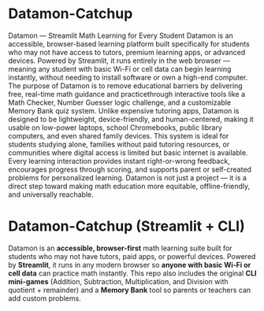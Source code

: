 # Datamon-Catchup
Datamon — Streamlit Math Learning for Every Student
Datamon is an accessible, browser-based learning platform built specifically for students who may not have access to tutors, premium learning apps, or advanced devices. Powered by Streamlit, it runs entirely in the web browser — meaning any student with basic Wi-Fi or cell data can begin learning instantly, without needing to install software or own a high-end computer.
The purpose of Datamon is to remove educational barriers by delivering free, real-time math guidance and practicethrough interactive tools like a Math Checker, Number Guesser logic challenge, and a customizable Memory Bank quiz system. Unlike expensive tutoring apps, Datamon is designed to be lightweight, device-friendly, and human-centered, making it usable on low-power laptops, school Chromebooks, public library computers, and even shared family devices.
This system is ideal for students studying alone, families without paid tutoring resources, or communities where digital access is limited but basic internet is available. Every learning interaction provides instant right-or-wrong feedback, encourages progress through scoring, and supports parent or self-created problems for personalized learning. Datamon is not just a project — it is a direct step toward making math education more equitable, offline-friendly, and universally reachable.

# Datamon-Catchup (Streamlit + CLI)

Datamon is an **accessible, browser-first** math learning suite built for students who may not have tutors, paid apps, or powerful devices. Powered by **Streamlit**, it runs in any modern browser so **anyone with basic Wi‑Fi or cell data** can practice math instantly. This repo also includes the original **CLI mini-games** (Addition, Subtraction, Multiplication, and Division with quotient + remainder) and a **Memory Bank** tool so parents or teachers can add custom problems.

